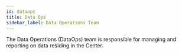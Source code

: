 ```yaml
---
id: dataops
title: Data Ops
sidebar_label: Data Operations Team
---
```


The Data Operations (DataOps) team is responsible for managing and reporting on
data residing in the Center.
